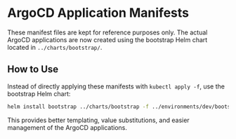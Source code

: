 # ArgoCD Application Manifests

These manifest files are kept for reference purposes only. The actual ArgoCD applications are now created using the bootstrap Helm chart located in `../charts/bootstrap/`.

## How to Use

Instead of directly applying these manifests with `kubectl apply -f`, use the bootstrap Helm chart:

```bash
helm install bootstrap ../charts/bootstrap -f ../environments/dev/bootstrap-values.yaml --namespace argocd
```

This provides better templating, value substitutions, and easier management of the ArgoCD applications.
